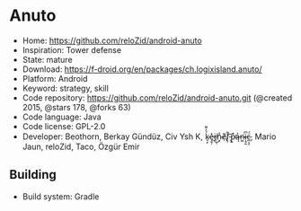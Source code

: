 # Anuto

- Home: https://github.com/reloZid/android-anuto
- Inspiration: Tower defense
- State: mature
- Download: https://f-droid.org/en/packages/ch.logixisland.anuto/
- Platform: Android
- Keyword: strategy, skill
- Code repository: https://github.com/reloZid/android-anuto.git (@created 2015, @stars 178, @forks 63)
- Code language: Java
- Code license: GPL-2.0
- Developer: Beothorn, Berkay Gündüz, Civ Ysh K, ḱ̷̘͙̓͌e̶̡̬̦̽r̸̲̈͜ͅn̴̞̾ẹ̸̉̏l̸̢̜͂ ̵̖͝p̴͍̊̕ą̶̉n̴͚͘i̶̦̥̰͆c̵̪͔͔̈́, Mario Jaun, reloZid, Taco, Özgür Emir

## Building

- Build system: Gradle
